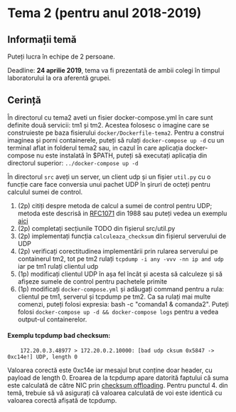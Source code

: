 # Tema 2 (pentru anul 2018-2019)

## Informații temă
Puteți lucra în echipe de 2 persoane.

Deadline: **24 aprilie 2019**, tema va fi prezentată de ambii colegi în timpul laboratorului la ora aferentă grupei.


## Cerință
În directorul cu tema2 aveti un fisier docker-compose.yml în care sunt definite două servicii: tm1 și tm2. Acestea folosesc o imagine care se construieste pe baza fisierului `docker/Dockerfile-tema2`. Pentru a construi imaginea și porni containerele, puteți să rulați `docker-compose up -d` cu un terminal aflat in folderul tema2 sau, in cazul în care aplicația docker-compose nu este instalată în $PATH, puteți să executați aplicația din directorul superior: `../docker-compose up -d`

În directorul `src` aveți un server, un client udp și un fișier `util.py` cu o funcție care face conversia unui pachet UDP în șiruri de octeți pentru calculul sumei de control. 

1. (2p) citiți despre metoda de calcul a sumei de control pentru UDP; metoda este descrisă in [RFC1071](https://tools.ietf.org/html/rfc1071) din 1988 sau puteți vedea un exemplu [aici](https://www.securitynik.com/2015/08/calculating-udp-checksum-with-taste-of.html)
2. (2p) completați secțiunile TODO din fișierul src/util.py 
3. (2p) implementați funcția `calculeaza_checksum` din fișierul serverului de UDP
4. (2p) verificați corectitudinea implementării prin rularea serverului pe containerul tm2, tot pe tm2 rulați `tcpdump -i any -vvv -nn ip and udp` iar pe tm1 rulați clientul udp
5. (1p) modificați clientul UDP în așa fel încât și acesta să calculeze și să afișeze sumele de control pentru pachetele primite
6. (1p) modificați `docker-compose.yml` și adăugați command pentru a rula: clientul pe tm1, serverul și tcpdump pe tm2. Ca sa rulați mai multe comenzi, puteți folosi expresia: bash -c "comanda1 & comanda2". Puteți folosi `docker-compose up -d && docker-compose logs` pentru a vedea output-ul containerelor.

#### Exemplu tcpdump bad checksum:
```
	172.20.0.3.48977 > 172.20.0.2.10000: [bad udp cksum 0x5847 -> 0xc14e!] UDP, length 0
```
Valoarea corectă este 0xc14e iar mesajul brut conține doar header, cu payload de length 0.
Eroarea de la tcpdump apare datorită faptului că suma este calculată de către NIC prin [checksum offloading](https://wiki.wireshark.org/CaptureSetup/Offloading).
Pentru punctul 4. din temă, trebuie să vă asigurați că valoarea calculată de voi este identică cu valoarea corectă afișată de tcpdump.


